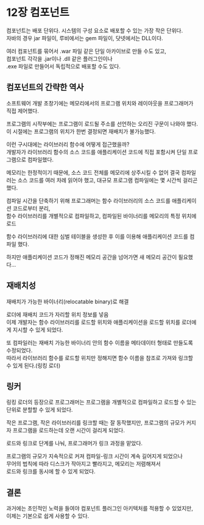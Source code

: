 # 12장 컴포넌트

컴포넌트는 배포 단위다. 시스템의 구성 요소로 배포할 수 있는 가장 작은 단위다.  
자바의 경우 jar 파일이, 루비에서는 gem 파일이, 닷넷에서는 DLL이다.

여러 컴포넌트를 묶어서 .war 파일 같은 단일 아카이브로 만들 수도 있고,  
컴포넌트 각각을 .jar이나 .dll 같은 플러그인이나  
.exe 파일로 만들어서 독립적으로 배포할 수도 있다.

## 컴포넌트의 간략한 역사

소프트웨어 개발 초창기에는 메모리에서의 프로그램 위치와 레이아웃을 프로그래머가 직접 제어했다.

프로그램의 시작부에는 프로그램이 로드될 주소를 선언하는 오리진 구문이 나와야 했다.  
이 시절에는 프로그램의 위치가 한번 결정되면 재배치가 불가능했다.

이런 구시대에는 라이브러리 함수에 어떻게 접근했을까?  
개발자가 라이브러리 함수의 소스 코드를 애플리케이션 코드에 직접 포함시켜 단일 프로그램으로 컴파일했다.

메모리는 한정적이기 때문에, 소스 코드 전체를 메모리에 상주시킬 수 없어 결국 컴파일러는 소스 코드를 여러 차례 읽어야 했고, 대규모 프로그램 컴파일에는 몇 시간씩 걸리곤 했다.

컴파일 시간을 단축하기 위해 프로그래머는 함수 라이브러리의 소스 코드를 애플리케이션 코드로부터 분리,  
함수 라이브러리를 개별적으로 컴파일하고, 컴파일된 바이너리를 메모리의 특정 위치에 로드

함수 라이브러리에 대한 심벌 테이블을 생성한 후 이를 이용해 애플리케이션 코드를 컴파일 했다.

하지만 애플리케이션 코드가 정해진 메모리 공간을 넘어가면 새 메모리 공간이 필요했다...

## 재배치성

재배치가 가능한 바이너리(relocatable binary)로 해결

로더에 재배치 코드가 자리할 위치 정보를 넣음  
이제 개발자는 함수 라이브러리를 로드할 위치와 애플리케이션을 로드할 위치를 로더에게 지시할 수 있게 되었다.

또 컴파일러는 재배치 가능한 바이너리 안의 함수 이름을 메타데이터 형태로 만들도록 수정되었다.  
따라서 라이브러리 함수를 로드할 위치만 정해지면 함수 이름을 참조로 가져와 링크할 수 있게 된다.(링킹 로더)

## 링커

링킹 로더의 등장으로 프로그래머는 프로그램을 개별적으로 컴파일하고 로드할 수 있는 단위로 분할할 수 있게 되었다.

작은 프로그램, 작은 라이브러리를 링크할 때는 잘 동작했지만, 프로그램의 규모가 커지자 프로그램을 로드하는데 오랜 시간이 걸리게 되었다.

로드와 링크로 단계를 나눠, 프로그래머가 링크 과정을 맡았다.

프로그램의 규모가 지속적으로 커져 컴파일-링크 시간이 계속 길어지게 되었으나  
무어의 법칙에 따라 디스크가 작아지고 빨라지고, 메모리는 저렴해져서  
로드와 링크를 동시에 할 수 있게 되었다.

## 결론

과거에는 초인적인 노력을 들여야 컴포넌트 플러그인 아키텍처를 적용할 수 있었지만, 이제는 기본으로 쉽게 사용할 수 있다.
